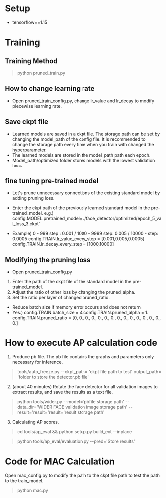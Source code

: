 # Setup
- tensorflow==1.15
# Training
## Training Method
> python pruned_train.py 

## How to change learning rate
* Open pruned_train_config.py, change lr_value and lr_decay to modify piecewise learning rate. 

## Save ckpt file
* Learned models are saved in a ckpt file. The storage path can be set by changing the model_path of the config file. It is recommended to change the storage path every time when you train with changed the hyperparameter.
* The learned models are stored in the model_path path each epoch.
* Model_path/optimized folder stores models with the lowest validation loss.

## fine tuning pre-trained model
* Let's prune unnecessary connections of the existing standard model by adding pruning loss.
* Enter the ckpt path of the previously learned standard model in the pre-trained_model.
e.g.) config.MODEL.pretrained_model='./face_detector/optimized/epoch_5_val_loss_3.ckpt'

* Example) 0 - 999 step : 0.001 / 1000 - 9999 step: 0.005 / 10000 - step: 0.0005
config.TRAIN.lr_value_every_step = [0.001,0.005,0.0005]
config.TRAIN.lr_decay_every_step = [1000,10000]

## Modifying the pruning loss
* Open pruned_train_config.py
1. Enter the path of the ckpt file of the standard model  in the pre-trained_model.
2. Adjust the ratio of other loss by changing the pruned_alpha.
3. Set the ratio per layer of changed pruned_ratio.
* Reduce batch size if memory error occurs and does not return
* Yes.)
config.TRAIN.batch_size = 4
config.TRAIN.pruned_alpha = 1.
config.TRAIN.pruned_ratio = [0, 0., 0., 0., 0., 0., 0., 0., 0., 0., 0., 0., 0., 0., 0.]

# How to execute AP calculation code

1. Produce pb file. The pb file contains the graphs and parameters only necessary for inference.
> tools/auto_freeze.py --ckpt_path= 'ckpt file path to test' output_path= 'folder to store the detector.pb file'

2. (about 40 minutes) Rotate the face detector for all validation images to extract results, and save the results as a text file.
> python tools/wider.py --model='pbfile storage path' --data_dir='WIDER FACE validation image storage path' --result='result='result='result storage path'

3. Calculating AP scores.

> cd tools/ap_eval && python setup.py build_ext --inplace

> python tools/ap_eval/evaluation.py --pred='Store results'

# Code for MAC Calculation
Open mac_config.py to modify the path to the ckpt file path to test the path to the train_model.

> python mac.py
